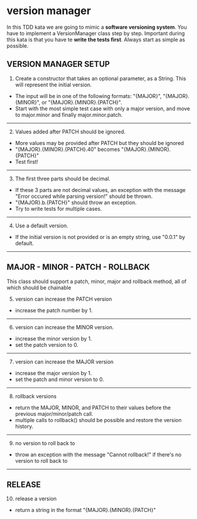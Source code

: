 # version manager
In this TDD kata we are going to mimic a **software versioning system**. 
You have to implement a VersionManager class step by step. Important during this kata is that you have te **write the tests first**. Always start as simple as possible.

VERSION MANAGER SETUP
---------------------

1. Create a constructor that takes an optional parameter, as a String. This will represent the initial version. 
* The input will be in one of the following formats: "{MAJOR}", "{MAJOR}.{MINOR}", or "{MAJOR}.{MINOR}.{PATCH}".
* Start with the most simple test case with only a major version, and move to major.minor and finally major.minor.patch.
***


2. Values added after PATCH should be ignored. 
* More values may be provided after PATCH but they should be ignored
* "{MAJOR}.{MINOR}.{PATCH}.40" becomes "{MAJOR}.{MINOR}.{PATCH}"
* Test first!
***


3. The first three parts should be decimal.
* If these 3 parts are not decimal values, an exception with the message "Error occured while parsing version!" should be thrown.
* "{MAJOR}.b.{PATCH}" should throw an exception.
* Try to write tests for multiple cases.
***


4. Use a default version.
* If the initial version is not provided or is an empty string, use "0.0.1" by default.
***


MAJOR - MINOR - PATCH - ROLLBACK
--------------------------------
This class should support a patch, minor, major and rollback method, all of which should be chainable

5. version can increase the PATCH version
* increase the patch number by 1.
***


6. version can increase the MINOR version.
* increase the minor version by 1.
* set the patch version to 0.
***


7. version can increase the MAJOR version
* increase the major version by 1.
* set the patch and minor version to 0.
***


8. rollback versions
* return the MAJOR, MINOR, and PATCH to their values before the previous major/minor/patch call.
* multiple calls to rollback() should be possible and restore the version history.
***


9. no version to roll back to
* throw an exception with the message "Cannot rollback!" if there's no version to roll back to
***


RELEASE
-------
10. release a version
* return a string in the format "{MAJOR}.{MINOR}.{PATCH}"
